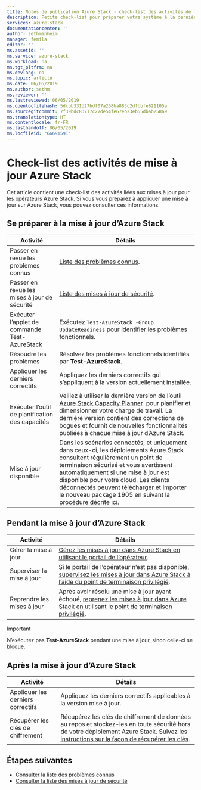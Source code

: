 ```yaml
---
title: Notes de publication Azure Stack - check-list des activités de mise à jour | Microsoft Docs
description: Petite check-list pour préparer votre système à la dernière mise à jour Azure Stack.
services: azure-stack
documentationcenter: ''
author: sethmanheim
manager: femila
editor: ''
ms.assetid: ''
ms.service: azure-stack
ms.workload: na
ms.tgt_pltfrm: na
ms.devlang: na
ms.topic: article
ms.date: 06/05/2019
ms.author: sethm
ms.reviewer: ''
ms.lastreviewed: 06/05/2019
ms.openlocfilehash: 5dcbb331d27bdf07a268ba883c2dfbbfe821105a
ms.sourcegitcommit: 7f39bdc83717c27de54fe67eb23eb55dbab258a9
ms.translationtype: HT
ms.contentlocale: fr-FR
ms.lasthandoff: 06/05/2019
ms.locfileid: "66691591"
---
```

# <a name="azure-stack-update-activity-checklist"></a>Check-list des activités de mise à jour Azure Stack

Cet article contient une check-list des activités liées aux mises à jour pour les opérateurs Azure Stack. Si vous vous préparez à appliquer une mise à jour sur Azure Stack, vous pouvez consulter ces informations.

## <a name="prepare-for-azure-stack-update"></a>Se préparer à la mise à jour d’Azure Stack

| Activité              | Détails                                                                          |
|-----------------------|----------------------------------------------------------------------------------|
| Passer en revue les problèmes connus   | [Liste des problèmes connus](azure-stack-release-notes-known-issues-1905.md).                |
| Passer en revue les mises à jour de sécurité | [Liste des mises à jour de sécurité](azure-stack-release-notes-security-updates-1905.md).      |
| Exécuter l’applet de commande Test-AzureStack   | Exécutez `Test-AzureStack -Group UpdateReadiness` pour identifier les problèmes fonctionnels.      |
| Résoudre les problèmes        | Résolvez les problèmes fonctionnels identifiés par **Test-AzureStack**.                |
| Appliquer les derniers correctifs | Appliquez les derniers correctifs qui s’appliquent à la version actuellement installée.         |
| Exécuter l’outil de planification des capacités | Veillez à utiliser la dernière version de l’outil [Azure Stack Capacity Planner](https://aka.ms/azstackcapacityplanner)  pour planifier et dimensionner votre charge de travail. La dernière version contient des corrections de bogues et fournit de nouvelles fonctionnalités publiées à chaque mise à jour d’Azure Stack. |
| Mise à jour disponible       | Dans les scénarios connectés, et uniquement dans ceux-ci, les déploiements Azure Stack consultent régulièrement un point de terminaison sécurisé et vous avertissent automatiquement si une mise à jour est disponible pour votre cloud. Les clients déconnectés peuvent télécharger et importer le nouveau package 1905 en suivant la [procédure décrite ici](azure-stack-apply-updates.md).               |

## <a name="during-azure-stack-update"></a>Pendant la mise à jour d’Azure Stack

| Activité              | Détails                                                                          |
|-----------------------|----------------------------------------------------------------------------------|
| Gérer la mise à jour         | [Gérez les mises à jour dans Azure Stack en utilisant le portail de l’opérateur](azure-stack-updates.md). |
| Superviser la mise à jour        | Si le portail de l’opérateur n’est pas disponible, [supervisez les mises à jour dans Azure Stack à l’aide du point de terminaison privilégié](azure-stack-monitor-update.md). |
| Reprendre les mises à jour            | Après avoir résolu une mise à jour ayant échoué, [reprenez les mises à jour dans Azure Stack en utilisant le point de terminaison privilégié](azure-stack-monitor-update.md). |

> [!IMPORTANT]  
> N’exécutez pas **Test-AzureStack** pendant une mise à jour, sinon celle-ci se bloque.

## <a name="after-azure-stack-update"></a>Après la mise à jour d’Azure Stack

| Activité              | Détails                                                                          |
|-----------------------|----------------------------------------------------------------------------------|
| Appliquer les derniers correctifs | Appliquez les derniers correctifs applicables à la version mise à jour.                          |
| Récupérer les clés de chiffrement | Récupérez les clés de chiffrement de données au repos et stockez-les en toute sécurité hors de votre déploiement Azure Stack. Suivez les [instructions sur la façon de récupérer les clés](azure-stack-security-bitlocker.md). |

## <a name="next-steps"></a>Étapes suivantes

- [Consulter la liste des problèmes connus](azure-stack-release-notes-known-issues-1905.md)
- [Consulter la liste des mises à jour de sécurité](azure-stack-release-notes-security-updates-1905.md)

